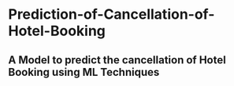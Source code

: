 # Prediction-of-Cancellation-of-Hotel-Booking
## A Model to predict the cancellation of Hotel Booking using ML Techniques
